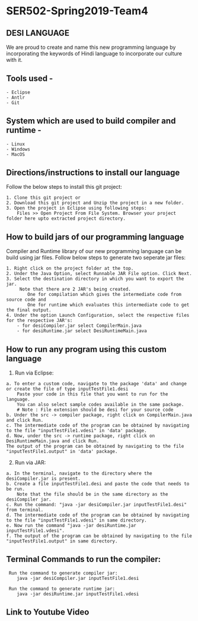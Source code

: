 # SER502-Spring2019-Team4

## DESI LANGUAGE

We are proud to create and name this new programming language by incorporating the keywords of Hindi language to incorporate our culture with it.  

## Tools used - 
    - Eclipse
    - Antlr
    - Git

## System which are used to build compiler and runtime -
    - Linux 
    - Windows 
    - MacOS

## Directions/instructions to install our language

  Follow the below steps to install this git project:
    
    1. Clone this git project or
    2. Download this git project and Unzip the project in a new folder.
    3. Open the project in Eclipse using following steps:
        Files >> Open Project From File System. Browser your project folder here upto extracted project directory.

## How to build jars of our programming language

  Compiler and Runtime library of our new programming language can be build using jar files.
  Follow below steps to generate two seperate jar files:
  
    1. Right click on the project folder at the top.
    2. Under the Java Option, select Runnable JAR File option. Click Next.
    3. Select the destination directory in which you want to export the jar.
         Note that there are 2 JAR's being created. 
            One for compilation which gives the intermediate code from source code and 
            One for runtime which evaluates this intermediate code to get the final output.
    4. Under the option Launch Configuration, select the respective files for the respective JAR's:
        - for desiCompiler.jar select CompilerMain.java
        - for desiRuntime.jar select DesiRuntimeMain.java
        
## How to run any program using this custom language

  1. Run via Eclipse:
  
    a. To enter a custom code, navigate to the package 'data' and change or create the file of type inputTestFile1.desi
        Paste your code in this file that you want to run for the language. 
        You can also select sample codes available in the same package.
        # Note : File extension should be desi for your source code
    b. Under the src -> compiler package, right click on CompilerMain.java and click Run.
    c. The intermediate code of the program can be obtained by navigating to the file "inputTestFile1.vdesi" in 'data' package.
    d. Now, under the src -> runtime package, right click on DesiRuntimeMain.java and click Run. 
    The output of the program can be obtained by navigating to the file "inputTestFile1.output" in 'data' package.
    
  2. Run via JAR:
  
    a. In the terminal, navigate to the directory where the desiCompiler.jar is present.
    b. Create a file inputTestFile1.desi and paste the code that needs to be run. 
        Note that the file should be in the same directory as the desiCompiler jar.
    c. Run the command: "java -jar desiCompiler.jar inputTestFile1.desi" from terminal.
    d. The intermediate code of the program can be obtained by navigating to the file "inputTestFile1.vdesi" in same directory.
    e. Now run the command "java -jar desiRuntime.jar inputTestFile1.vdesi".
    f. The output of the program can be obtained by navigating to the file "inputTestFile1.output" in same directory.
  
  
## Terminal Commands to run the compiler:
  
     Run the command to generate compiler jar: 
        java -jar desiCompiler.jar inputTestFile1.desi
     
     Run the command to generate runtime jar:
        java -jar desiRuntime.jar inputTestFile1.vdesi
     
 
## Link to Youtube Video

    
